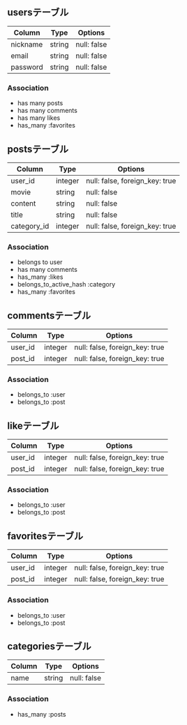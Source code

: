 ## usersテーブル

| Column          | Type  | Options     |
|-----------------|-------|-------------|
| nickname        | string| null: false |
| email           | string| null: false |
| password        | string| null: false |

### Association
- has many posts
- has many comments
- has many likes
- has_many :favorites



## postsテーブル
| Column           | Type   | Options                       |
|------------------|--------|-------------------------------|
| user_id          | integer| null: false, foreign_key: true|
| movie            | string |  null: false                  |
| content          | string |  null: false                  |
| title            | string |  null: false                  |
| category_id      | integer| null: false, foreign_key: true|

### Association
- belongs to user
- has many comments
- has_many :likes
- belongs_to_active_hash :category
- has_many :favorites


## commentsテーブル
| Column        | Type   | Options                       |
|---------------|--------| ------------------------------|
| user_id       | integer| null: false, foreign_key: true|
| post_id       | integer| null: false, foreign_key: true|

### Association
- belongs_to :user
- belongs_to :post


## likeテーブル
| Column        | Type   | Options                       |
|---------------|--------| ------------------------------|
| user_id       | integer| null: false, foreign_key: true|
| post_id       | integer| null: false, foreign_key: true|

### Association
- belongs_to :user
- belongs_to :post

## favoritesテーブル
| Column        | Type   | Options                       |
|---------------|--------| ------------------------------|
| user_id       | integer| null: false, foreign_key: true|
| post_id       | integer| null: false, foreign_key: true|

### Association
- belongs_to :user
- belongs_to :post


## categoriesテーブル
| Column        | Type   | Options                      |
|---------------|--------| -----------------------------|
|  name         |string  |  null: false                 |

### Association
- has_many :posts

